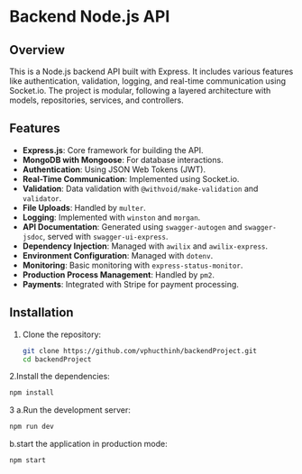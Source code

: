 # Backend Node.js API

## Overview

This is a Node.js backend API built with Express. It includes various features like authentication, validation, logging, and real-time communication using Socket.io. The project is modular, following a layered architecture with models, repositories, services, and controllers.

## Features

- **Express.js**: Core framework for building the API.
- **MongoDB with Mongoose**: For database interactions.
- **Authentication**: Using JSON Web Tokens (JWT).
- **Real-Time Communication**: Implemented using Socket.io.
- **Validation**: Data validation with `@withvoid/make-validation` and `validator`.
- **File Uploads**: Handled by `multer`.
- **Logging**: Implemented with `winston` and `morgan`.
- **API Documentation**: Generated using `swagger-autogen` and `swagger-jsdoc`, served with `swagger-ui-express`.
- **Dependency Injection**: Managed with `awilix` and `awilix-express`.
- **Environment Configuration**: Managed with `dotenv`.
- **Monitoring**: Basic monitoring with `express-status-monitor`.
- **Production Process Management**: Handled by `pm2`.
- **Payments**: Integrated with Stripe for payment processing.

## Installation

1. Clone the repository:

   ```bash
   git clone https://github.com/vphucthinh/backendProject.git
   cd backendProject
   
2.Install the dependencies:

   ```bash
   npm install
   ```
3
a.Run the development server:
   ```bash
   npm run dev
   ```

b.start the application in production mode:
   ```bash
   npm start
   ```
